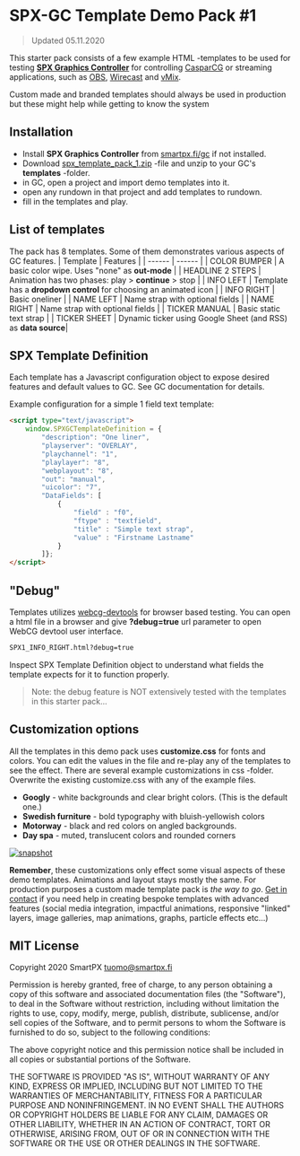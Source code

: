 # SPX-GC Template Demo Pack #1

> Updated 05.11.2020


This starter pack consists of a few example HTML -templates to be used for testing [**SPX Graphics Controller**](https://www.github.com/TuomoKu/SPX-GC/) for controlling [CasparCG](https://casparcg.com/) or streaming applications, such as [OBS](https://obsproject.com/), [Wirecast](https://www.telestream.net/wirecast/) and [vMix](https://www.vmix.com/).

Custom made and branded templates should always be used in production but these might help while getting to know the system


## Installation
 - Install **SPX Graphics Controller** from [smartpx.fi/gc](http://smartpx.fi/gc) if not installed.
 - Download [spx_template_pack_1.zip](http://smartpx.fi/gc/spx_template_pack_1.zip) -file and unzip to your GC's __templates__ -folder.
 - in GC, open a project and import demo templates into it.
 - open any rundown in that project and add templates to rundown.
 - fill in the templates and play.

## List of templates
The pack has 8 templates. Some of them demonstrates various aspects of GC features.
| Template | Features |
| ------ | ------ |
| COLOR BUMPER | A basic color wipe. Uses "none" as __out-mode__ |
| HEADLINE 2 STEPS | Animation has two phases: play > **continue** > stop |
| INFO LEFT | Template has a **dropdown control** for choosing an animated icon |
| INFO RIGHT | Basic oneliner |
| NAME LEFT | Name strap with optional fields |
| NAME RIGHT | Name strap with optional fields |
| TICKER MANUAL | Basic static text strap |
| TICKER SHEET | Dynamic ticker using Google Sheet (and RSS) as **data source**|

## SPX Template Definition
Each template has a Javascript configuration object to expose desired features and default values to GC. See GC documentation for details.

Example configuration for a simple 1 field text template:

```html
<script type="text/javascript">
    window.SPXGCTemplateDefinition = {
        "description": "One liner",
        "playserver": "OVERLAY",
        "playchannel": "1",
        "playlayer": "8",
        "webplayout": "8",
        "out": "manual",
        "uicolor": "7",
        "DataFields": [
            {
                "field" : "f0",
                "ftype" : "textfield",
                "title" : "Simple text strap",
                "value" : "Firstname Lastname"
            }
        ]};
</script>
```





## "Debug"
Templates utilizes [webcg-devtools](https://github.com/indr/webcg-devtools) for browser based testing. You can open a html file in a browser and give **?debug=true** url parameter to open WebCG devtool user interface.

```sh
SPX1_INFO_RIGHT.html?debug=true
```
Inspect SPX Template Definition object to understand what fields the template expects for it to function properly. 
> Note: the debug feature is NOT extensively tested with the templates in this starter pack...

## Customization options 
All the templates in this demo pack uses **customize.css** for fonts and colors. You can edit the values in the file and re-play any of the templates to see the effect. There are several example customizations in css -folder. Overwrite the existing customize.css with any of the example files.
- **Googly** -  white backgrounds and clear bright colors. (This is the default one.)
- **Swedish furniture** - bold typography with bluish-yellowish colors
- **Motorway** - black and red colors on angled backgrounds.
- **Day spa** - muted, translucent colors and rounded corners

[![snapshot](http://www.smartpx.fi/gc/img/pack1_demo_customizations.png)](http://smartpx.fi/gc/)

**Remember**, these customizations only effect some visual aspects of these demo templates. Animations and layout stays mostly the same. For production purposes a custom made template pack is _the way to go_. [Get in contact](http://www.smartpx.fi/gc/custom_templates) if you need help in creating bespoke templates with advanced features (social media integration, impactful animations, responsive "linked" layers, image galleries, map animations, graphs, particle effects etc...)

## MIT License
Copyright 2020 SmartPX tuomo@smartpx.fi

Permission is hereby granted, free of charge, to any person obtaining a copy of this software and associated documentation files (the "Software"), to deal in the Software without restriction, including without limitation the rights to use, copy, modify, merge, publish, distribute, sublicense, and/or sell copies of the Software, and to permit persons to whom the Software is furnished to do so, subject to the following conditions:

The above copyright notice and this permission notice shall be included in all copies or substantial portions of the Software.

THE SOFTWARE IS PROVIDED "AS IS", WITHOUT WARRANTY OF ANY KIND, EXPRESS OR IMPLIED, INCLUDING BUT NOT LIMITED TO THE WARRANTIES OF MERCHANTABILITY, FITNESS FOR A PARTICULAR PURPOSE AND NONINFRINGEMENT. IN NO EVENT SHALL THE AUTHORS OR COPYRIGHT HOLDERS BE LIABLE FOR ANY CLAIM, DAMAGES OR OTHER LIABILITY, WHETHER IN AN ACTION OF CONTRACT, TORT OR OTHERWISE, ARISING FROM, OUT OF OR IN CONNECTION WITH THE SOFTWARE OR THE USE OR OTHER DEALINGS IN THE SOFTWARE.